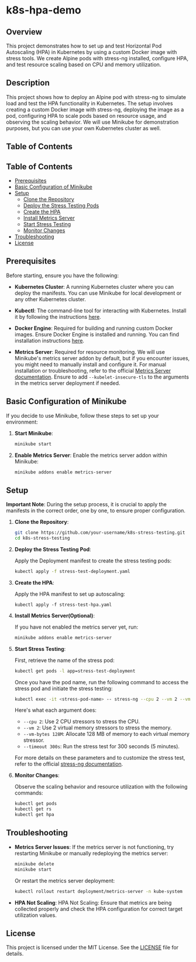 # k8s-hpa-demo

## Overview

This project demonstrates how to set up and test Horizontal Pod Autoscaling (HPA) in Kubernetes by using a custom Docker image with stress tools. We create Alpine pods with stress-ng installed, configure HPA, and test resource scaling based on CPU and memory utilization.

## Description

This project shows how to deploy an Alpine pod with stress-ng to simulate load and test the HPA functionality in Kubernetes. The setup involves creating a custom Docker image with stress-ng, deploying the image as a pod, configuring HPA to scale pods based on resource usage, and observing the scaling behavior. We will use Minikube for demonstration purposes, but you can use your own Kubernetes cluster as well.

## Table of Contents

## Table of Contents

- [Prerequisites](#prerequisites)
- [Basic Configuration of Minikube](#basic-configuration-of-minikube)
- [Setup](#setup)
  - [Clone the Repository](*clone-the-repository)
  - [Deploy the Stress Testing Pods](*deploy-the-stress-testing-pods)
  - [Create the HPA](*create-the-hpa)
  - [Install Metrics Server](*install-metrics-server-optional)
  - [Start Stress Testing](*start-stress-testing)
  - [Monitor Changes](*monitor-changes)
- [Troubleshooting](#troubleshooting)
- [License](#license)

## Prerequisites

Before starting, ensure you have the following:

- **Kubernetes Cluster**: A running Kubernetes cluster where you can deploy the manifests. You can use Minikube for local development or any other Kubernetes cluster.

- **Kubectl**: The command-line tool for interacting with Kubernetes. Install it by following the instructions [here](https://kubernetes.io/docs/tasks/tools/install-kubectl/).

- **Docker Engine**: Required for building and running custom Docker images. Ensure Docker Engine is installed and running. You can find installation instructions [here](https://docs.docker.com/get-docker/).

- **Metrics Server**: Required for resource monitoring. We will use Minikube's metrics server addon by default, but if you encounter issues, you might need to manually install and configure it. For manual installation or troubleshooting, refer to the official [Metrics Server documentation](https://github.com/kubernetes-sigs/metrics-server). Ensure to add `--kubelet-insecure-tls` to the arguments in the metrics server deployment if needed.

## Basic Configuration of Minikube

If you decide to use Minikube, follow these steps to set up your environment:

1. **Start Minikube**:
   ```bash
   minikube start
   ```
2. **Enable Metrics Server**:
   Enable the metrics server addon within Minikube:
   ```bash
   minikube addons enable metrics-server
   ```

## Setup

**Important Note**: During the setup process, it is crucial to apply the manifests in the correct order, one by one, to ensure proper configuration.

1. **Clone the Repository**:
   ```bash
   git clone https://github.com/your-username/k8s-stress-testing.git
   cd k8s-stress-testing
   ```

2. **Deploy the Stress Testing Pod**:
   
   Apply the Deployment manifest to create the stress testing pods:
   ```bash
   kubectl apply -f stress-test-deployment.yaml
   ```

3. **Create the HPA**:
   
   Apply the HPA manifest to set up autoscaling:
   ```
   kubectl apply -f stress-test-hpa.yaml
   ```

4. **Install Metrics Server(Optional)**:
   
   If you have not enabled the metrics server yet, run:
   ```bash
   minikube addons enable metrics-server
   ```

5. **Start Stress Testing**:
   
   First, retrieve the name of the stress pod:
   ```bash
   kubectl get pods -l app=stress-test-deployment
   ```
   Once you have the pod name, run the following command to access the stress pod and initiate the stress testing:
   ```bash
   kubectl exec -it <stress-pod-name> -- stress-ng --cpu 2 --vm 2 --vm-bytes 128M --timeout 300s
   ```
   Here's what each argument does:

   - `--cpu 2`: Use 2 CPU stressors to stress the CPU.
   - `--vm 2`: Use 2 virtual memory stressors to stress the memory.
   - `--vm-bytes 128M`: Allocate 128 MB of memory to each virtual memory stressor.
   - `--timeout 300s`: Run the stress test for 300 seconds (5 minutes).

   For more details on these parameters and to customize the stress test, refer to the official [stress-ng documentation](https://github.com/ColinIanKing/stress-ng).

6. **Monitor Changes**:

   Observe the scaling behavior and resource utilization with the following commands:

   ```bash
   kubectl get pods
   kubectl get rs
   kubectl get hpa
   ```

## Troubleshooting

- **Metrics Server Issues**: If the metrics server is not functioning, try restarting Minikube or manually redeploying the metrics server:

  ```bash
  minikube delete
  minikube start
  ```
  Or restart the metrics server deployment:
  ```bash
  kubectl rollout restart deployment/metrics-server -n kube-system
  ```
- **HPA Not Scaling**: HPA Not Scaling: Ensure that metrics are being collected properly and check the HPA configuration for correct target utilization values.

## License

This project is licensed under the MIT License. See the [LICENSE](LICENSE) file for details.

